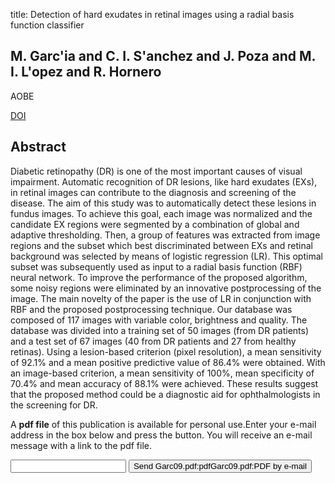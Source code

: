 title: Detection of hard exudates in retinal images using a radial basis function classifier

## M. Garc'ia and C. I. S'anchez and J. Poza and M. I. L'opez and R. Hornero
AOBE

<a href="https://doi.org/10.1007/s10439-009-9707-0">DOI</a>

## Abstract
Diabetic retinopathy (DR) is one of the most important causes of visual impairment. Automatic recognition of DR lesions, like hard exudates (EXs), in retinal images can contribute to the diagnosis and screening of the disease. The aim of this study was to automatically detect these lesions in fundus images. To achieve this goal, each image was normalized and the candidate EX regions were segmented by a combination of global and adaptive thresholding. Then, a group of features was extracted from image regions and the subset which best discriminated between EXs and retinal background was selected by means of logistic regression (LR). This optimal subset was subsequently used as input to a radial basis function (RBF) neural network. To improve the performance of the proposed algorithm, some noisy regions were eliminated by an innovative postprocessing of the image. The main novelty of the paper is the use of LR in conjunction with RBF and the proposed postprocessing technique. Our database was composed of 117 images with variable color, brightness and quality. The database was divided into a training set of 50 images (from DR patients) and a test set of 67 images (40 from DR patients and 27 from healthy retinas). Using a lesion-based criterion (pixel resolution), a mean sensitivity of 92.1% and a mean positive predictive value of 86.4% were obtained. With an image-based criterion, a mean sensitivity of 100%, mean specificity of 70.4% and mean accuracy of 88.1% were achieved. These results suggest that the proposed method could be a diagnostic aid for ophthalmologists in the screening for DR.

A <b>pdf file</b> of this publication is available for personal use.Enter your e-mail address in the box below and press the button. You will receive an e-mail message with a link to the pdf file.
<form action="sender.php">  <input type="text" name="email">  <input type="submit" value="Send Garc09.pdf:pdfGarc09.pdf:PDF by e-mail"></form>